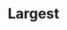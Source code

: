 ---
title: 'Largest'
icon: 'icon.png'

content:
    items: 
        - '@page.children': '/techs/all'
    order:
        by: header.volume
        dir: desc
    filter:
        published: true
        type: 'tech'
    limit: 12
    pagination: false
---